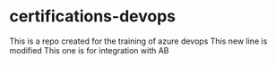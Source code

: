 # certifications-devops
This is a repo created for the training of azure devops 
This new line is modified
This one is for integration with AB

